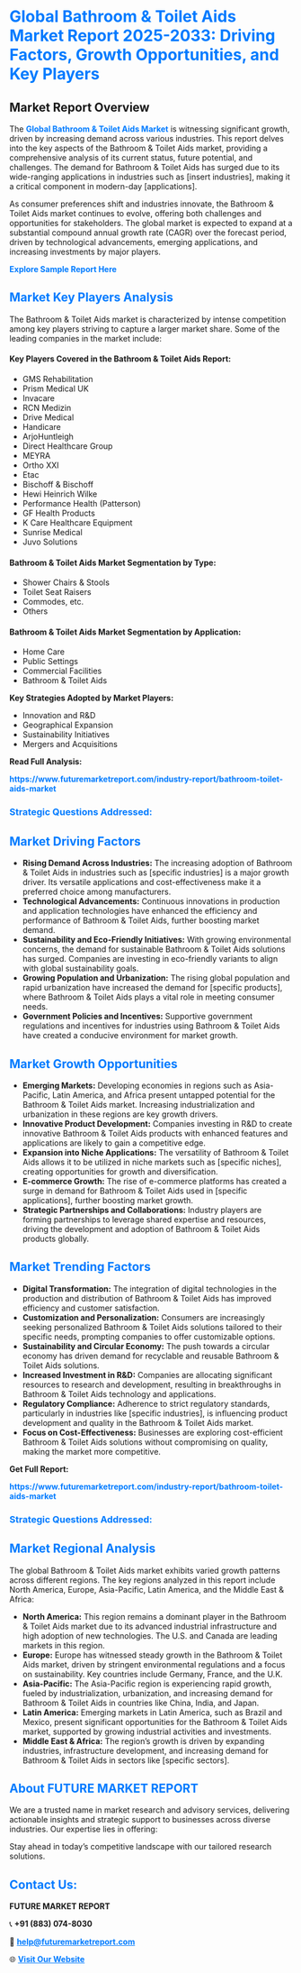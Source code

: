 <h1 style="color: #007BFF;">Global Bathroom & Toilet Aids Market Report 2025-2033: Driving Factors, Growth Opportunities, and Key Players</h1>

<section id="overview">
<h2>Market Report Overview</h2>
<p>The <a href="https://www.futuremarketreport.com/industry-report/bathroom-toilet-aids-market" style="color: #007BFF; text-decoration: none;"><strong>Global Bathroom & Toilet Aids Market</strong></a> is witnessing significant growth, driven by increasing demand across various industries. This report delves into the key aspects of the Bathroom & Toilet Aids market, providing a comprehensive analysis of its current status, future potential, and challenges. The demand for Bathroom & Toilet Aids has surged due to its wide-ranging applications in industries such as [insert industries], making it a critical component in modern-day [applications].</p>
<p>As consumer preferences shift and industries innovate, the Bathroom & Toilet Aids market continues to evolve, offering both challenges and opportunities for stakeholders. The global market is expected to expand at a substantial compound annual growth rate (CAGR) over the forecast period, driven by technological advancements, emerging applications, and increasing investments by major players.</p>
</section>

<section id="overview">
<p><a href="https://www.futuremarketreport.com/request-sample/reportId=111861" style="color: #007BFF; text-decoration: none;"><strong>Explore Sample Report Here</strong></a></p>
</section>

<section id="key-players">
<h2 style="color: #007BFF;">Market Key Players Analysis</h2>
<p>The Bathroom & Toilet Aids market is characterized by intense competition among key players striving to capture a larger market share. Some of the leading companies in the market include:</p>
<h4>Key Players Covered in the Bathroom & Toilet Aids Report:</h4>
<ul><li>GMS Rehabilitation</li><li>Prism Medical UK</li><li>Invacare</li><li>RCN Medizin</li><li>Drive Medical</li><li>Handicare</li><li>ArjoHuntleigh</li><li>Direct Healthcare Group</li><li>MEYRA</li><li>Ortho XXI</li><li>Etac</li><li>Bischoff &amp; Bischoff</li><li>Hewi Heinrich Wilke</li><li>Performance Health (Patterson)</li><li>GF Health Products</li><li>K Care Healthcare Equipment</li><li>Sunrise Medical</li><li>Juvo Solutions</li></ul>
<h4>Bathroom & Toilet Aids Market Segmentation by Type:</h4>
<ul><li>Shower Chairs &amp; Stools</li><li>Toilet Seat Raisers</li><li>Commodes, etc.</li><li>Others</li></ul>

<h4>Bathroom & Toilet Aids Market Segmentation by Application:</h4>
<ul><li>Home Care</li><li>Public Settings</li><li>Commercial Facilities</li><li>Bathroom &amp; Toilet Aids</li></ul>
<p><strong>Key Strategies Adopted by Market Players:</strong></p>
<ul>
<li>Innovation and R&D</li>
<li>Geographical Expansion</li>
<li>Sustainability Initiatives</li>
<li>Mergers and Acquisitions</li>
</ul>
</section>

<section>
<p><strong>Read Full Analysis: </strong></p><a href="https://www.futuremarketreport.com/industry-report/bathroom-toilet-aids-market" style="color: #007BFF; text-decoration: none;"><strong>https://www.futuremarketreport.com/industry-report/bathroom-toilet-aids-market</strong></a>
<h3 style="color: #007BFF;">Strategic Questions Addressed:</h3>
</section>

<section id="driving-factors">
<h2 style="color: #007BFF;">Market Driving Factors</h2>
<ul>
<li><strong>Rising Demand Across Industries:</strong> The increasing adoption of Bathroom & Toilet Aids in industries such as [specific industries] is a major growth driver. Its versatile applications and cost-effectiveness make it a preferred choice among manufacturers.</li>
<li><strong>Technological Advancements:</strong> Continuous innovations in production and application technologies have enhanced the efficiency and performance of Bathroom & Toilet Aids, further boosting market demand.</li>
<li><strong>Sustainability and Eco-Friendly Initiatives:</strong> With growing environmental concerns, the demand for sustainable Bathroom & Toilet Aids solutions has surged. Companies are investing in eco-friendly variants to align with global sustainability goals.</li>
<li><strong>Growing Population and Urbanization:</strong> The rising global population and rapid urbanization have increased the demand for [specific products], where Bathroom & Toilet Aids plays a vital role in meeting consumer needs.</li>
<li><strong>Government Policies and Incentives:</strong> Supportive government regulations and incentives for industries using Bathroom & Toilet Aids have created a conducive environment for market growth.</li>
</ul>
</section>

<section id="growth-opportunities">
<h2 style="color: #007BFF;">Market Growth Opportunities</h2>
<ul>
<li><strong>Emerging Markets:</strong> Developing economies in regions such as Asia-Pacific, Latin America, and Africa present untapped potential for the Bathroom & Toilet Aids market. Increasing industrialization and urbanization in these regions are key growth drivers.</li>
<li><strong>Innovative Product Development:</strong> Companies investing in R&D to create innovative Bathroom & Toilet Aids products with enhanced features and applications are likely to gain a competitive edge.</li>
<li><strong>Expansion into Niche Applications:</strong> The versatility of Bathroom & Toilet Aids allows it to be utilized in niche markets such as [specific niches], creating opportunities for growth and diversification.</li>
<li><strong>E-commerce Growth:</strong> The rise of e-commerce platforms has created a surge in demand for Bathroom & Toilet Aids used in [specific applications], further boosting market growth.</li>
<li><strong>Strategic Partnerships and Collaborations:</strong> Industry players are forming partnerships to leverage shared expertise and resources, driving the development and adoption of Bathroom & Toilet Aids products globally.</li>
</ul>
</section>

<section id="trending-factors">
<h2 style="color: #007BFF;">Market Trending Factors</h2>
<ul>
<li><strong>Digital Transformation:</strong> The integration of digital technologies in the production and distribution of Bathroom & Toilet Aids has improved efficiency and customer satisfaction.</li>
<li><strong>Customization and Personalization:</strong> Consumers are increasingly seeking personalized Bathroom & Toilet Aids solutions tailored to their specific needs, prompting companies to offer customizable options.</li>
<li><strong>Sustainability and Circular Economy:</strong> The push towards a circular economy has driven demand for recyclable and reusable Bathroom & Toilet Aids solutions.</li>
<li><strong>Increased Investment in R&D:</strong> Companies are allocating significant resources to research and development, resulting in breakthroughs in Bathroom & Toilet Aids technology and applications.</li>
<li><strong>Regulatory Compliance:</strong> Adherence to strict regulatory standards, particularly in industries like [specific industries], is influencing product development and quality in the Bathroom & Toilet Aids market.</li>
<li><strong>Focus on Cost-Effectiveness:</strong> Businesses are exploring cost-efficient Bathroom & Toilet Aids solutions without compromising on quality, making the market more competitive.</li>
</ul>
</section>

<section>
<p><strong>Get Full Report: </strong></p><a href="https://www.futuremarketreport.com/industry-report/bathroom-toilet-aids-market" style="color: #007BFF; text-decoration: none;"><strong>https://www.futuremarketreport.com/industry-report/bathroom-toilet-aids-market</strong></a>
<h3 style="color: #007BFF;">Strategic Questions Addressed:</h3>
</section>


<section id="regional-analysis">
<h2 style="color: #007BFF;">Market Regional Analysis</h2>
<p>The global Bathroom & Toilet Aids market exhibits varied growth patterns across different regions. The key regions analyzed in this report include North America, Europe, Asia-Pacific, Latin America, and the Middle East & Africa:</p>
<ul>
<li><strong>North America:</strong> This region remains a dominant player in the Bathroom & Toilet Aids market due to its advanced industrial infrastructure and high adoption of new technologies. The U.S. and Canada are leading markets in this region.</li>
<li><strong>Europe:</strong> Europe has witnessed steady growth in the Bathroom & Toilet Aids market, driven by stringent environmental regulations and a focus on sustainability. Key countries include Germany, France, and the U.K.</li>
<li><strong>Asia-Pacific:</strong> The Asia-Pacific region is experiencing rapid growth, fueled by industrialization, urbanization, and increasing demand for Bathroom & Toilet Aids in countries like China, India, and Japan.</li>
<li><strong>Latin America:</strong> Emerging markets in Latin America, such as Brazil and Mexico, present significant opportunities for the Bathroom & Toilet Aids market, supported by growing industrial activities and investments.</li>
<li><strong>Middle East & Africa:</strong> The region’s growth is driven by expanding industries, infrastructure development, and increasing demand for Bathroom & Toilet Aids in sectors like [specific sectors].</li>
</ul>
</section>

<footer>
<h2 style="color: #007BFF;">About FUTURE MARKET REPORT</h2>
<p>We are a trusted name in market research and advisory services, delivering actionable insights and strategic support to businesses across diverse industries. Our expertise lies in offering:</p>

<p>Stay ahead in today’s competitive landscape with our tailored research solutions.</p>

<h2 style="color: #007BFF;">Contact Us:</h2>
<p><strong>FUTURE MARKET REPORT</strong></p>
<p>📞 <strong>+91 (883) 074-8030</strong></p>
<p>📧 <strong><a href="mailto:help@futuremarketreport.com" style="color: #007BFF;">help@futuremarketreport.com</a></strong></p>
<p>🌐 <strong><a href="https://www.futuremarketreport.com/" style="color: #007BFF;">Visit Our Website</a></strong></p>
</footer>